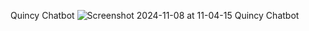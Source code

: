 Quincy Chatbot
![Screenshot 2024-11-08 at 11-04-15 Quincy Chatbot](https://github.com/user-attachments/assets/adf93e9f-65f0-4f38-b9f3-6de18c68454d)
